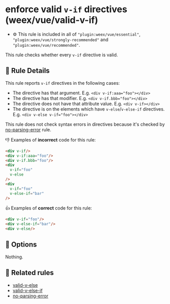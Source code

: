 # enforce valid `v-if` directives (weex/vue/valid-v-if)

- :gear: This rule is included in all of `"plugin:weex/vue/essential"`, `"plugin:weex/vue/strongly-recommended"` and `"plugin:weex/vue/recommended"`.

This rule checks whether every `v-if` directive is valid.

## :book: Rule Details

This rule reports `v-if` directives in the following cases:

- The directive has that argument. E.g. `<div v-if:aaa="foo"></div>`
- The directive has that modifier. E.g. `<div v-if.bbb="foo"></div>`
- The directive does not have that attribute value. E.g. `<div v-if></div>`
- The directive is on the elements which have `v-else`/`v-else-if` directives. E.g. `<div v-else v-if="foo"></div>`

This rule does not check syntax errors in directives because it's checked by [no-parsing-error] rule.

:-1: Examples of **incorrect** code for this rule:

```html
<div v-if/>
<div v-if:aaa="foo"/>
<div v-if.bbb="foo"/>
<div
  v-if="foo"
  v-else
/>
<div
  v-if="foo"
  v-else-if="bar"
/>
```

:+1: Examples of **correct** code for this rule:

```html
<div v-if="foo"/>
<div v-else-if="bar"/>
<div v-else/>
```

## :wrench: Options

Nothing.

## :couple: Related rules

- [valid-v-else]
- [valid-v-else-if]
- [no-parsing-error]


[valid-v-else]:    valid-v-else.md
[valid-v-else-if]: valid-v-else-if.md
[no-parsing-error]:      no-parsing-error.md
